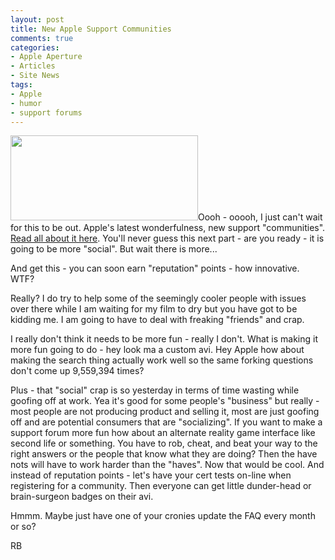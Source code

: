 ```yaml
---
layout: post
title: New Apple Support Communities
comments: true
categories:
- Apple Aperture
- Articles
- Site News
tags:
- Apple
- humor
- support forums
---
```

<a rel="prettyPhoto" href="http://photo.rwboyer.com/wp-content/uploads/2010/08/GLMedia-338-Version-2.jpg"><img class="alignleft size-medium wp-image-2125" title="GLMedia 338 - Version 2" src="http://photo.rwboyer.com/wp-content/uploads/2010/08/GLMedia-338-Version-2-300x136.jpg" alt="" width="300" height="136" /></a>Oooh - ooooh, I just can't wait for this to be out. Apple's latest wonderfulness, new support "communities". <a href="http://arstechnica.com/apple/news/2010/08/apple-rejiggering-support-forums-with-social-network-bent.ars?utm_source=rss&amp;utm_medium=rss&amp;utm_campaign=rss&amp;comments=1#comments-bar">Read all about it here</a>. You'll never guess this next part - are you ready - it is going to be more "social". But wait there is more...

And get this - you can soon earn "reputation" points - how innovative. WTF?

Really? I do try to help some of the seemingly cooler people with issues over there while I am waiting for my film to dry but you have got to be kidding me. I am going to have to deal with freaking "friends" and crap.

I really don't think it needs to be more fun - really I don't. What is making it more fun going to do - hey look ma a custom avi. Hey Apple how about making the search thing actually work well so the same forking questions don't come up 9,559,394 times?

Plus - that "social" crap is so yesterday in terms of time wasting while goofing off at work. Yea it's good for some people's "business" but really - most people are not producing product and selling it, most are just goofing off and are potential consumers that are "socializing". If you want to make a support forum more fun how about an alternate reality game interface like second life or something. You have to rob, cheat, and beat your way to the right answers or the people that know what they are doing? Then the have nots will have to work harder than the "haves". Now that would be cool. And instead of reputation points - let's have your cert tests on-line when registering for a community. Then everyone can get little dunder-head or brain-surgeon badges on their avi.

Hmmm. Maybe just have one of your cronies update the FAQ every month or so?

RB